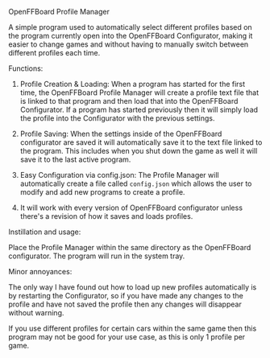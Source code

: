 OpenFFBoard Profile Manager

A simple program used to automatically select different profiles based on the program currently open into the OpenFFBoard Configurator, making it easier to change games and without having to manually switch between different profiles each time.

Functions:  
1) Profile Creation & Loading:
When a program has started for the first time, the OpenFFBoard Profile Manager will create a profile text file that is linked to that program and
then load that into the OpenFFBoard Configurator. If a program has started previously then it will simply load the profile into the Configurator with the previous settings. 

2) Profile Saving:
When the settings inside of the OpenFFBoard configurator are saved it will automatically save it to the text file linked to the program.
This includes when you shut down the game as well it will save it to the last active program.  

3) Easy Configuration via config.json:
The Profile Manager will automatically create a file called `config.json` which allows the user to modify and add new programs to create a profile. 

4) It will work with every version of OpenFFBoard configurator unless there's a revision of how it saves and loads profiles.



Instillation and usage:

Place the Profile Manager within the same directory as the OpenFFBoard configurator.
The program will run in the system tray. 


Minor annoyances:

The only way I have found out how to load up new profiles automatically is by restarting the Configurator, so if you have made any changes to the profile 
and have not saved the profile then any changes will disappear without warning.

If you use different profiles for certain cars within the same game then this program may not be good for your use case, as this is only 1 profile per game. 


